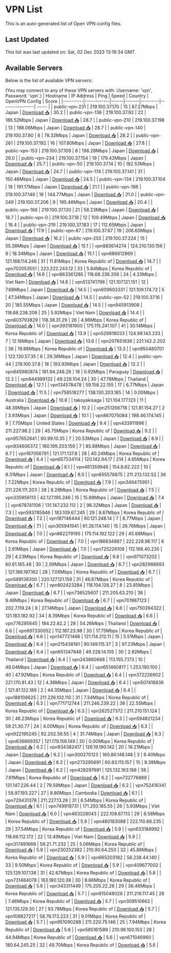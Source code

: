 # VPN List

This is an auto-generated list of Open VPN config files.

## Last Updated

This list was last updated on: Sat, 02 Dec 2023 13:19:34 GMT.

## Available Servers

Below is the list of available VPN servers:

(You may connect to any of these VPN servers with: Username: 'vpn', Password: 'vpn'.)
| Hostname | IP Address | Ping | Speed | Country | OpenVPN Config | Score |
|----------|------------|------|-------|---------|----------------| ----- |
| public-vpn-231 | 219.100.37.170 | 15 | 87.27Mbps | Japan | [Download 📥](./configs/server_0_JP.ovpn) | 30.2 |
| public-vpn-136 | 219.100.37.92 | 22 | 186.52Mbps | Japan | [Download 📥](./configs/server_1_JP.ovpn) | 28.7 |
| public-vpn-210 | 219.100.37.198 | 13 | 188.06Mbps | Japan | [Download 📥](./configs/server_2_JP.ovpn) | 28.7 |
| public-vpn-140 | 219.100.37.80 | 8 | 78.32Mbps | Japan | [Download 📥](./configs/server_3_JP.ovpn) | 28.2 |
| public-vpn-261 | 219.100.37.192 | 16 | 107.80Mbps | Japan | [Download 📥](./configs/server_4_JP.ovpn) | 27.8 |
| public-vpn-153 | 219.100.37.109 | 8 | 198.28Mbps | Japan | [Download 📥](./configs/server_5_JP.ovpn) | 26.0 |
| public-vpn-234 | 219.100.37.154 | 19 | 179.43Mbps | Japan | [Download 📥](./configs/server_6_JP.ovpn) | 25.7 |
| public-vpn-50 | 219.100.37.14 | 10 | 182.53Mbps | Japan | [Download 📥](./configs/server_7_JP.ovpn) | 24.7 |
| public-vpn-174 | 219.100.37.141 | 31 | 150.46Mbps | Japan | [Download 📥](./configs/server_8_JP.ovpn) | 24.5 |
| public-vpn-134 | 219.100.37.104 | 18 | 191.17Mbps | Japan | [Download 📥](./configs/server_9_JP.ovpn) | 21.1 |
| public-vpn-188 | 219.100.37.148 | 16 | 144.77Mbps | Japan | [Download 📥](./configs/server_10_JP.ovpn) | 21.0 |
| public-vpn-249 | 219.100.37.206 | 9 | 195.46Mbps | Japan | [Download 📥](./configs/server_11_JP.ovpn) | 20.4 |
| public-vpn-166 | 219.100.37.130 | 21 | 58.23Mbps | Japan | [Download 📥](./configs/server_12_JP.ovpn) | 18.7 |
| public-vpn-0 | 219.100.37.18 | 12 | 109.49Mbps | Japan | [Download 📥](./configs/server_13_JP.ovpn) | 18.4 |
| public-vpn-219 | 219.100.37.183 | 17 | 112.65Mbps | Japan | [Download 📥](./configs/server_14_JP.ovpn) | 17.9 |
| public-vpn-87 | 219.100.37.67 | 19 | 206.65Mbps | Japan | [Download 📥](./configs/server_15_JP.ovpn) | 16.2 |
| public-vpn-255 | 219.100.37.224 | 15 | 55.38Mbps | Japan | [Download 📥](./configs/server_16_JP.ovpn) | 15.1 |
| vpn883614274 | 124.210.130.156 | 9 | 18.34Mbps | Japan | [Download 📥](./configs/server_17_JP.ovpn) | 15.1 |
| vpn686612969 | 121.168.114.246 | 31 | 11.81Mbps | Korea Republic of | [Download 📥](./configs/server_18_KR.ovpn) | 14.7 |
| vpn702053551 | 223.222.243.12 | 33 | 5.84Mbps | Korea Republic of | [Download 📥](./configs/server_19_KR.ovpn) | 14.6 |
| vpn863361285 | 118.68.238.206 | 24 | 4.33Mbps | Viet Nam | [Download 📥](./configs/server_20_VN.ovpn) | 14.6 |
| vpn513741798 | 121.107.121.151 | 12 | 7.68Mbps | Japan | [Download 📥](./configs/server_21_JP.ovpn) | 14.5 |
| vpn609603331 | 121.109.174.72 | 5 | 47.34Mbps | Japan | [Download 📥](./configs/server_22_JP.ovpn) | 14.5 |
| public-vpn-52 | 219.100.37.16 | 20 | 185.55Mbps | Japan | [Download 📥](./configs/server_23_JP.ovpn) | 14.5 |
| vpn945913908 | 118.68.238.206 | 25 | 5.92Mbps | Viet Nam | [Download 📥](./configs/server_24_VN.ovpn) | 14.4 |
| vpn603793829 | 118.38.31.29 | 26 | 4.96Mbps | Korea Republic of | [Download 📥](./configs/server_25_KR.ovpn) | 14.0 |
| vpn393181900 | 175.115.241.107 | 41 | 30.14Mbps | Korea Republic of | [Download 📥](./configs/server_26_KR.ovpn) | 13.9 |
| vpn529818033 | 124.98.143.233 | 7 | 12.16Mbps | Japan | [Download 📥](./configs/server_27_JP.ovpn) | 13.6 |
| vpn207651836 | 221.142.2.202 | 36 | 19.88Mbps | Korea Republic of | [Download 📥](./configs/server_28_KR.ovpn) | 13.3 |
| vpn950480701 | 122.130.57.35 | 6 | 29.36Mbps | Japan | [Download 📥](./configs/server_29_JP.ovpn) | 12.4 |
| public-vpn-44 | 219.100.37.8 | 18 | 193.93Mbps | Japan | [Download 📥](./configs/server_30_JP.ovpn) | 12.2 |
| vpn845980874 | 181.94.248.28 | 18 | 0.92Mbps | Paraguay | [Download 📥](./configs/server_31_PY.ovpn) | 12.2 |
| vpn844999132 | 49.228.104.24 | 30 | 47.78Mbps | Thailand | [Download 📥](./configs/server_32_TH.ovpn) | 12.1 |
| vpn134578478 | 59.158.22.155 | 17 | 6.77Mbps | Japan | [Download 📥](./configs/server_33_JP.ovpn) | 11.5 |
| vpn758518277 | 138.130.203.185 | 14 | 0.00Mbps | Australia | [Download 📥](./configs/server_34_AU.ovpn) | 10.8 |
| takoyakisaga | 121.104.177.123 | 11 | 48.39Mbps | Japan | [Download 📥](./configs/server_35_JP.ovpn) | 10.2 |
| vpn251266718 | 121.81.154.27 | 2 | 3.93Mbps | Japan | [Download 📥](./configs/server_36_JP.ovpn) | 10.1 |
| vpn867075084 | 198.46.174.145 | 9 | 7.75Mbps | United States | [Download 📥](./configs/server_37_US.ovpn) | 9.4 |
| vpn433911896 | 211.227.98.2 | 29 | 45.75Mbps | Korea Republic of | [Download 📥](./configs/server_38_KR.ovpn) | 9.2 |
| vpn957652641 | 60.99.10.35 | 7 | 20.53Mbps | Japan | [Download 📥](./configs/server_39_JP.ovpn) | 8.9 |
| vpn934606372 | 180.199.203.159 | 7 | 85.88Mbps | Japan | [Download 📥](./configs/server_40_JP.ovpn) | 8.7 |
| vpn167056781 | 121.171.137.8 | 28 | 40.24Mbps | Korea Republic of | [Download 📥](./configs/server_41_KR.ovpn) | 8.4 |
| vpn657334114 | 120.142.94.17 | 214 | 4.65Mbps | Korea Republic of | [Download 📥](./configs/server_42_KR.ovpn) | 8.1 |
| vpn481359948 | 154.8.62.222 | 10 | 9.31Mbps | Japan | [Download 📥](./configs/server_43_JP.ovpn) | 8.0 |
| vpn655578875 | 211.213.132.52 | 36 | 7.22Mbps | Korea Republic of | [Download 📥](./configs/server_44_KR.ovpn) | 7.9 |
| vpn346475951 | 211.228.111.203 | 38 | 8.28Mbps | Korea Republic of | [Download 📥](./configs/server_45_KR.ovpn) | 7.5 |
| vpn335956113 | 42.127.195.246 | 15 | 15.89Mbps | Japan | [Download 📥](./configs/server_46_JP.ovpn) | 7.4 |
| vpn678741106 | 131.147.232.112 | 2 | 96.32Mbps | Japan | [Download 📥](./configs/server_47_JP.ovpn) | 7.3 |
| vpn593785946 | 183.109.67.245 | 29 | 8.67Mbps | Korea Republic of | [Download 📥](./configs/server_48_KR.ovpn) | 7.2 |
| vpn187146444 | 60.121.248.14 | 7 | 8.77Mbps | Japan | [Download 📥](./configs/server_49_JP.ovpn) | 7.1 |
| vpn305941941 | 61.26.114.140 | 15 | 26.76Mbps | Japan | [Download 📥](./configs/server_50_JP.ovpn) | 7.0 |
| vpn862279195 | 175.114.192.122 | 29 | 45.88Mbps | Korea Republic of | [Download 📥](./configs/server_51_KR.ovpn) | 7.0 |
| vpn186634887 | 222.228.96.117 | 6 | 2.61Mbps | Japan | [Download 📥](./configs/server_52_JP.ovpn) | 7.0 |
| vpn725226108 | 112.166.40.235 | 29 | 4.23Mbps | Korea Republic of | [Download 📥](./configs/server_53_KR.ovpn) | 6.8 |
| vpn971073202 | 60.61.165.48 | 30 | 2.99Mbps | Japan | [Download 📥](./configs/server_54_JP.ovpn) | 6.7 |
| vpn282988993 | 121.186.197.162 | 28 | 7.06Mbps | Korea Republic of | [Download 📥](./configs/server_55_KR.ovpn) | 6.7 |
| vpn589138300 | 220.127.121.159 | 31 | 46.67Mbps | Korea Republic of | [Download 📥](./configs/server_56_KR.ovpn) | 6.7 |
| vpn802423284 | 118.104.128.27 | 8 | 23.85Mbps | Japan | [Download 📥](./configs/server_57_JP.ovpn) | 6.7 |
| vpn736525607 | 211.205.63.210 | 38 | 9.46Mbps | Korea Republic of | [Download 📥](./configs/server_58_KR.ovpn) | 6.7 |
| vpn701987123 | 202.7.119.24 | 8 | 27.14Mbps | Japan | [Download 📥](./configs/server_59_JP.ovpn) | 6.6 |
| vpn750394322 | 121.183.182.92 | 34 | 8.39Mbps | Korea Republic of | [Download 📥](./configs/server_60_KR.ovpn) | 6.6 |
| vpn776295645 | 184.22.82.2 | 28 | 54.26Mbps | Thailand | [Download 📥](./configs/server_61_TH.ovpn) | 6.6 |
| vpn697330052 | 112.187.23.98 | 30 | 17.75Mbps | Korea Republic of | [Download 📥](./configs/server_62_KR.ovpn) | 6.6 |
| vpn147721466 | 121.114.212.11 | 15 | 5.51Mbps | Japan | [Download 📥](./configs/server_63_JP.ovpn) | 6.4 |
| vpn215438181 | 90.149.115.37 | 3 | 97.23Mbps | Japan | [Download 📥](./configs/server_64_JP.ovpn) | 6.4 |
| vpn651347848 | 49.228.14.105 | 30 | 2.82Mbps | Thailand | [Download 📥](./configs/server_65_TH.ovpn) | 6.4 |
| vpn243860688 | 113.155.7.173 | 10 | 48.04Mbps | Japan | [Download 📥](./configs/server_66_JP.ovpn) | 6.4 |
| vpn651460817 | 1.253.190.100 | 40 | 47.92Mbps | Korea Republic of | [Download 📥](./configs/server_67_KR.ovpn) | 6.4 |
| vpn372226902 | 221.170.81.43 | 12 | 4.36Mbps | Japan | [Download 📥](./configs/server_68_JP.ovpn) | 6.4 |
| vpn507416836 | 121.81.122.189 | 2 | 44.35Mbps | Japan | [Download 📥](./configs/server_69_JP.ovpn) | 6.4 |
| vpn188108625 | 211.226.102.110 | 31 | 7.34Mbps | Korea Republic of | [Download 📥](./configs/server_70_KR.ovpn) | 6.3 |
| vpn771712744 | 211.246.239.22 | 38 | 22.55Mbps | Korea Republic of | [Download 📥](./configs/server_71_KR.ovpn) | 6.3 |
| vpn262527372 | 211.210.151.124 | 30 | 46.23Mbps | Korea Republic of | [Download 📥](./configs/server_72_KR.ovpn) | 6.3 |
| vpn594821234 | 59.21.30.77 | 24 | 4.00Mbps | Korea Republic of | [Download 📥](./configs/server_73_KR.ovpn) | 6.3 |
| vpn922195245 | 92.202.56.55 | 4 | 31.74Mbps | Japan | [Download 📥](./configs/server_74_JP.ovpn) | 6.3 |
| vpn636869357 | 121.179.156.149 | 30 | 0.00Mbps | Korea Republic of | [Download 📥](./configs/server_75_KR.ovpn) | 6.2 |
| vpn934382417 | 126.19.190.142 | 20 | 18.21Mbps | Japan | [Download 📥](./configs/server_76_JP.ovpn) | 6.2 |
| vpn300270123 | 160.86.148.148 | 3 | 9.40Mbps | Japan | [Download 📥](./configs/server_77_JP.ovpn) | 6.2 |
| vpn273295691 | 60.83.115.157 | 15 | 9.39Mbps | Japan | [Download 📥](./configs/server_78_JP.ovpn) | 6.2 |
| vpn428297691 | 125.132.163.188 | 38 | 7.91Mbps | Korea Republic of | [Download 📥](./configs/server_79_KR.ovpn) | 6.2 |
| vpn722776889 | 131.147.226.44 | 2 | 79.59Mbps | Japan | [Download 📥](./configs/server_80_JP.ovpn) | 6.2 |
| vpn752416341 | 58.97.193.227 | 27 | 8.80Mbps | Cambodia | [Download 📥](./configs/server_81_KH.ovpn) | 6.1 |
| vpn729431378 | 211.227.13.28 | 31 | 6.54Mbps | Korea Republic of | [Download 📥](./configs/server_82_KR.ovpn) | 6.1 |
| vpn749918731 | 171.250.185.55 | 26 | 5.93Mbps | Viet Nam | [Download 📥](./configs/server_83_VN.ovpn) | 6.0 |
| vpn463328043 | 222.108.67.113 | 29 | 8.58Mbps | Korea Republic of | [Download 📥](./configs/server_84_KR.ovpn) | 5.9 |
| vpn480183088 | 222.110.66.235 | 29 | 37.54Mbps | Korea Republic of | [Download 📥](./configs/server_85_KR.ovpn) | 5.9 |
| vpn633188992 | 118.69.112.172 | 22 | 13.49Mbps | Viet Nam | [Download 📥](./configs/server_86_VN.ovpn) | 5.9 |
| vpn317491669 | 59.21.71.232 | 25 | 5.06Mbps | Korea Republic of | [Download 📥](./configs/server_87_KR.ovpn) | 5.9 |
| vpn230252382 | 210.90.64.250 | 32 | 45.88Mbps | Korea Republic of | [Download 📥](./configs/server_88_KR.ovpn) | 5.9 |
| vpn665203182 | 58.238.44.140 | 33 | 9.50Mbps | Korea Republic of | [Download 📥](./configs/server_89_KR.ovpn) | 5.9 |
| vpn409677002 | 125.129.107.138 | 31 | 42.67Mbps | Korea Republic of | [Download 📥](./configs/server_90_KR.ovpn) | 5.8 |
| vpn731484078 | 163.180.120.38 | 30 | 8.66Mbps | Korea Republic of | [Download 📥](./configs/server_91_KR.ovpn) | 5.8 |
| vpn343311449 | 175.205.22.26 | 29 | 36.46Mbps | Korea Republic of | [Download 📥](./configs/server_92_KR.ovpn) | 5.7 |
| vpn915048028 | 211.216.117.45 | 28 | 7.46Mbps | Korea Republic of | [Download 📥](./configs/server_93_KR.ovpn) | 5.7 |
| vpn309510662 | 121.135.129.30 | 27 | 93.78Mbps | Korea Republic of | [Download 📥](./configs/server_94_KR.ovpn) | 5.7 |
| vpn108827217 | 58.76.173.223 | 31 | 9.01Mbps | Korea Republic of | [Download 📥](./configs/server_95_KR.ovpn) | 5.7 |
| vpn951090288 | 211.220.75.146 | 25 | 7.94Mbps | Korea Republic of | [Download 📥](./configs/server_96_KR.ovpn) | 5.6 |
| vpn585161589 | 210.96.100.153 | 28 | 44.94Mbps | Korea Republic of | [Download 📥](./configs/server_97_KR.ovpn) | 5.6 |
| vpn671046960 | 180.64.245.25 | 32 | 49.70Mbps | Korea Republic of | [Download 📥](./configs/server_98_KR.ovpn) | 5.6 |

